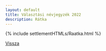 ```yaml
---
layout: default
title: Választási névjegyzék 2022
description: Rátka
---
```


{% include settlementHTMLs/Raatka.html %}

[Vissza](../)